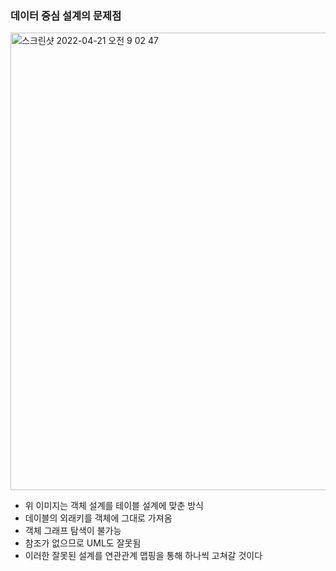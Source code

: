 ### 데이터 중심 설계의 문제점

  <img width="732" alt="스크린샷 2022-04-21 오전 9 02 47" src="https://user-images.githubusercontent.com/67041069/164343865-63d518cf-0105-4518-aa77-c433307f230c.png">
  
  - 위 이미지는 객체 설계를 테이블 설계에 맞춘 방식
  - 데이블의 외래키를 객체에 그대로 가져옴
  - 객체 그래프 탐색이 불가능
  - 참조가 없으므로 UML도 잘못됨
  - 이러한 잘못된 설계를 연관관계 맵핑을 통해 하나씩 고쳐갈 것이다
